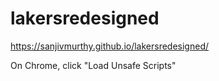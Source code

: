 # lakersredesigned

https://sanjivmurthy.github.io/lakersredesigned/

On Chrome, click "Load Unsafe Scripts"
